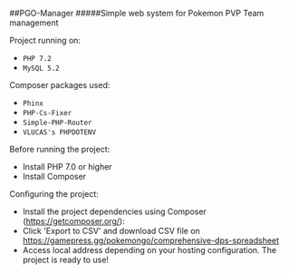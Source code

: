 ##PGO-Manager
#####Simple web system for Pokemon PVP Team management

Project running on:
* ```PHP 7.2```
* ```MySQL 5.2```

Composer packages used:
* ```Phinx```
* ```PHP-Cs-Fixer```
* ```Simple-PHP-Router```
* ```VLUCAS's PHPDOTENV```

Before running the project:
* Install PHP 7.0 or higher
* Install Composer 

Configuring the project:
* Install the project dependencies using Composer (https://getcomposer.org/):
* Click 'Export to CSV' and download CSV file on https://gamepress.gg/pokemongo/comprehensive-dps-spreadsheet
* Access local address depending on your hosting configuration. The project is ready to use!
